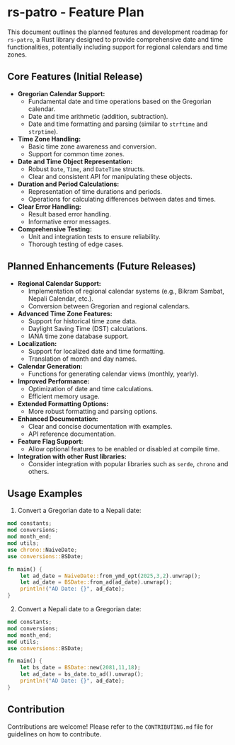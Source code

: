 # rs-patro - Feature Plan

This document outlines the planned features and development roadmap for `rs-patro`, a Rust library designed to provide comprehensive date and time functionalities, potentially including support for regional calendars and time zones.

## Core Features (Initial Release)

* **Gregorian Calendar Support:**
    * Fundamental date and time operations based on the Gregorian calendar.
    * Date and time arithmetic (addition, subtraction).
    * Date and time formatting and parsing (similar to `strftime` and `strptime`).
* **Time Zone Handling:**
    * Basic time zone awareness and conversion.
    * Support for common time zones.
* **Date and Time Object Representation:**
    * Robust `Date`, `Time`, and `DateTime` structs.
    * Clear and consistent API for manipulating these objects.
* **Duration and Period Calculations:**
    * Representation of time durations and periods.
    * Operations for calculating differences between dates and times.
* **Clear Error Handling:**
    * Result based error handling.
    * Informative error messages.
* **Comprehensive Testing:**
    * Unit and integration tests to ensure reliability.
    * Thorough testing of edge cases.

## Planned Enhancements (Future Releases)

* **Regional Calendar Support:**
    * Implementation of regional calendar systems (e.g., Bikram Sambat, Nepali Calendar, etc.).
    * Conversion between Gregorian and regional calendars.
* **Advanced Time Zone Features:**
    * Support for historical time zone data.
    * Daylight Saving Time (DST) calculations.
    * IANA time zone database support.
* **Localization:**
    * Support for localized date and time formatting.
    * Translation of month and day names.
* **Calendar Generation:**
    * Functions for generating calendar views (monthly, yearly).
* **Improved Performance:**
    * Optimization of date and time calculations.
    * Efficient memory usage.
* **Extended Formatting Options:**
    * More robust formatting and parsing options.
* **Enhanced Documentation:**
    * Clear and concise documentation with examples.
    * API reference documentation.
* **Feature Flag Support:**
    * Allow optional features to be enabled or disabled at compile time.
* **Integration with other Rust libraries:**
    * Consider integration with popular libraries such as `serde`, `chrono` and others.

## Usage Examples

1. Convert a Gregorian date to a Nepali date:
```rust
mod constants;
mod conversions;
mod month_end;
mod utils;
use chrono::NaiveDate;
use conversions::BSDate;

fn main() {
    let ad_date = NaiveDate::from_ymd_opt(2025,3,2).unwrap();
    let ad_date = BSDate::from_ad(ad_date).unwrap();
    println!("AD Date: {}", ad_date);
}
```

2. Convert a Nepali date to a Gregorian date:
```rust
mod constants;
mod conversions;
mod month_end;
mod utils;
use conversions::BSDate;

fn main() {
    let bs_date = BSDate::new(2081,11,18);
    let ad_date = bs_date.to_ad().unwrap();
    println!("AD Date: {}", ad_date);
}
```

## Contribution

Contributions are welcome! Please refer to the `CONTRIBUTING.md` file for guidelines on how to contribute.
